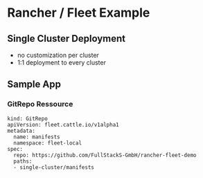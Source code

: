 # Rancher / Fleet Example

## Single Cluster Deployment 

- no customization per cluster
- 1:1 deployment to every cluster

## Sample App

### GitRepo Ressource

```
kind: GitRepo
apiVersion: fleet.cattle.io/v1alpha1
metadata:
  name: manifests
  namespace: fleet-local
spec:
  repo: https://github.com/FullStackS-GmbH/rancher-fleet-demo
  paths:
  - single-cluster/manifests
  ```
  
